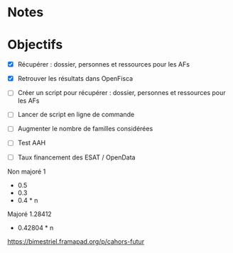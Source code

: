 # Notes

# Objectifs

- [x] Récupérer : dossier, personnes et ressources pour les AFs
- [x] Retrouver les résultats dans OpenFisca
- [ ] Créer un script pour récupérer : dossier, personnes et ressources pour les AFs
- [ ] Lancer de script en ligne de commande
- [ ] Augmenter le nombre de familles considérées
- [ ] Test AAH
- [ ] Taux financement des ESAT / OpenData





Non majoré
1
+ 0.5
+ 0.3
+ 0.4 * n


Majoré
1.28412
+ 0.42804 * n


https://bimestriel.framapad.org/p/cahors-futur
